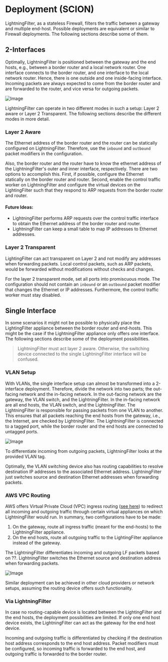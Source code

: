 # Deployment (SCION)

LightningFilter, as a stateless Firewall, filters the traffic between a gateway and multiple end-host.
Possible deployments are equivalent or similar to Firewall deployments. The following sections describe some of them.

## 2-Interfaces

Optimally, LightningFilter is positioned between the gateway and the end hosts, e.g., between a border router and a local network router.
One interface connects to the border router, and one interface to the local network router. Hence, there is one outside and one inside-facing interface.
Incoming packets are always expected to come from the border router and are forwarded to the router, and vice versa for outgoing packets.

![Image](deployment_scion.drawio.png "Deployment")

LightningFilter can operate in two different modes in such a setup: Layer 2 aware or Layer 2 Transparent. The following sections describe the different modes in more detail.

### Layer 2 Aware

The Ethernet address of the border router and the router can be statically configured on LightningFilter. Therefore, use the `inbound` and `outbound` packet modifiers in the configuration.

Also, the border router and the router have to know the ethernet address of the LightningFilter's outer and inner interface, respectively. There are two options to accomplish this.
First, if possible, configure the Ethernet statically on the border router and router.
Second, enable the control traffic worker on LightningFilter and configure the virtual devices on the LightingFilter such that they respond to ARP requests from the border router and router.

#### Future Ideas:
- LightningFilter performs ARP requests over the control traffic interface to obtain the Ethernet address of the border router and router.
- LightningFilter can keep a small table to map IP addresses to Ethernet addresses.

### Layer 2 Transparent

LightingFilter can act transparent on Layer 2 and not modify any addresses when forwarding packets. Local control packets, such as ARP packets, would be forwarded without modifications without checks and changes.

For the layer 2 transparent mode, set all ports into promiscuous mode. The configuration should not contain an `inbound` or an `outbound` packet modifier that changes the Ethernet or IP addresses. Furthermore, the control traffic worker must stay disabled.

## Single Interface

In some scenarios it might not be possible to physically place the LightingFilter appliance between the border router and end-hosts.
This might be the case if the LightningFilter appliance only offers one interface.
The following sections describe some of the deployment possibilities.

> LightningFilter must act layer 2 aware. Otherwise, the switching device connected to the single LightningFilter interface will be confused.

### VLAN Setup

With VLANs, the single interface setup can almost be transformed into a 2-interface deployment.
Therefore, divide the network into two parts; the out-facing network and the in-facing network.
In the out-facing network are the gateway, the VLAN switch, and the LightningFilter. In the in-facing network are all end hosts, the VLAN switch, and the LightningFilter.
The LightningFilter is responsible for passing packets from one VLAN to another. This ensures that all packets reaching the end hosts from the gateway, i.e., the Internet, are checked by LightningFilter.
The LightningFilter is connected to a tagged port, while the border router and the end hosts are connected to untagged ports.


![Image](deployment_vlan.drawio.png "VLAN Deployment")

To differentiate incoming from outgoing packets, LightningFilter looks at the provided VLAN tag.

Optimally, the VLAN switching device also has routing capabilities to resolve destination IP addresses to the associated Ethernet address.
LightningFilter just switches source and destination Ethernet addresses when forwarding packets.


### AWS VPC Routing

AWS offers Virtual Private Cloud (VPC) ingress routing ([see here](https://aws.amazon.com/blogs/aws/new-vpc-ingress-routing-simplifying-integration-of-third-party-appliances/)) to redirect all incoming and outgoing traffic through certain virtual appliances on which LightningFilter would run.
In summary, two configurations have to be made:
1. On the gateway, route all ingress traffic (meant for the end-hosts) to the LightningFilter appliance.
1. On the end hosts, route all outgoing traffic to the LightingFilter appliance instead of the gateway.

The LightningFilter differentiates incoming and outgoing LF packets based on ??.
LightningFilter switches the Ethernet source and destination address when forwarding packets.

![Image](deployment_aws.drawio.png "AWS Deployment")

Similar deployment can be achieved in other cloud providers or network setups, assuming the routing device offers such functionality.

### Via LightningFilter

In case no routing-capable device is located between the LightingFilter and the end hosts, the deployment possibilities are limited.
If only one end host device exists, the LightningFilter can act as the gateway for the end host device.

Incoming and outgoing traffic is differentiated by checking if the destination host address corresponds to the end host address.
Packet modifiers must be configured, so incoming traffic is forwarded to the end host, and outgoing traffic is forwarded to the border router.
